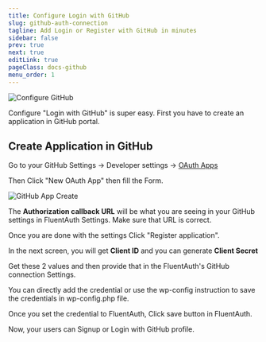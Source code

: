 ```yaml
---
title: Configure Login with GitHub
slug: github-auth-connection
tagline: Add Login or Register with GitHub in minutes
sidebar: false
prev: true
next: true
editLink: true
pageClass: docs-github
menu_order: 1
---
```


![Configure GitHub](https://fluentauth.com/wp-content/uploads/2022/12/configure-github.png)

Configure "Login with GitHub" is super easy. First you have to create an application in GitHub portal.

## Create Application in GitHub

Go to your GitHub Settings -> Developer settings -> [OAuth Apps](https://github.com/settings/developers) 

Then Click "New OAuth App" then fill the Form.

![GitHub App Create](https://fluentauth.com/wp-content/uploads/2022/12/github-app.png)

The **Authorization callback URL** will be what you are seeing in your GitHub settings in FluentAuth Settings. Make sure that URL is correct.

Once you are done with the settings Click "Register application".

In the next screen, you will get **Client ID** and you can generate **Client Secret**

Get these 2 values and then provide that in the FluentAuth's GitHub connection Settings.

You can directly add the credential or use the wp-config instruction to save the credentials in wp-config.php file.

Once you set the credential to FluentAuth, Click save button in FluentAuth. 

Now, your users can Signup or Login with GitHub profile.
